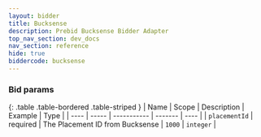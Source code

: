 ```yaml
---
layout: bidder
title: Bucksense
description: Prebid Bucksense Bidder Adapter
top_nav_section: dev_docs
nav_section: reference
hide: true
biddercode: bucksense
---
```


### Bid params

{: .table .table-bordered .table-striped }
| Name | Scope | Description | Example | Type |
| ---- | ----- | ----------- | ------- | ---- |
| `placementId`       | required | The Placement ID from Bucksense | `1000` | `integer` |
